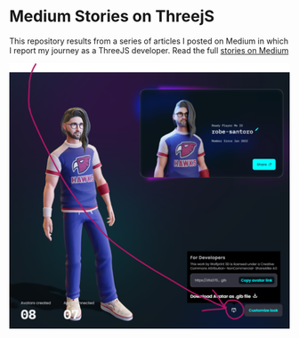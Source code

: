 # Medium Stories on ThreejS

This repository results from a series of articles I posted on Medium in which I report my journey as a ThreeJS developer. Read the full [stories on Medium](https://robesantoro.medium.com/)

![alt text](./SocialImage.jpg)









